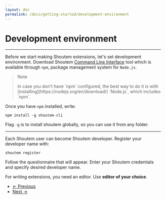 ```yaml
---
layout: doc
permalink: /docs/getting-started/development-environment
---
```


# Development environment
<hr />

Before we start making Shoutem extensions, let's set development environment. Download Shoutem [Command Line Interface](https://www.npmjs.com/package/shoutem-cli) tool which is available through `npm`, package management system for `Node.js`.

<blockquote>
  <p>Note</p>
  <footer>In case you don't have `npm` configured, the best way to do it is with [installing](https://nodejs.org/en/download/) `Node.js`, which includes `npm`.</footer>
</blockquote>

Once you have `npm` installed, write:

```
npm install -g shoutem-cli
``` 

Flag ```-g``` is to install shoutem globally, so you can use it from any folder.

<hr />

Each Shoutem user can become Shoutem developer. Register your developer name with:

```
shoutem register
```

Follow the questionnaire that will appear. Enter your Shoutem credentials and specify desired developer name.

For writing extensions, you need an editor. Use **editor of your choice**.

<nav>
  <ul class="pager">
    <li class="previous">
      <a href="http://shoutem.github.io/docs/getting-started/introduction"><span aria-hidden="true">&larr;</span> Previous</a>
    </li>
    <li class="next">
      <a href="http://shoutem.github.io/docs/getting-started/initializing-extension">Next <span aria-hidden="true">&rarr;</span></a>
    </li>
  </ul>
</nav>